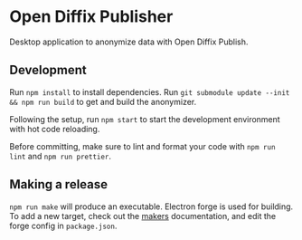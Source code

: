# Open Diffix Publisher

Desktop application to anonymize data with Open Diffix Publish.

## Development

Run `npm install` to install dependencies.
Run `git submodule update --init && npm run build` to get and build the anonymizer.

Following the setup, run `npm start` to start the development environment with hot code reloading.

Before committing, make sure to lint and format your code with `npm run lint` and `npm run prettier`.

## Making a release

`npm run make` will produce an executable.
Electron forge is used for building. To add a new target,
check out the [makers](https://www.electronforge.io/config/makers) documentation,
and edit the forge config in `package.json`.
